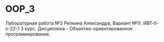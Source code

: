 # OOP_3
Лабораторная работа №3 Репкина Александра, Вариант №11. ИВТ-б-о-22-1 3 курс. Дисциплина - Объектно-ориентированное программирование.
